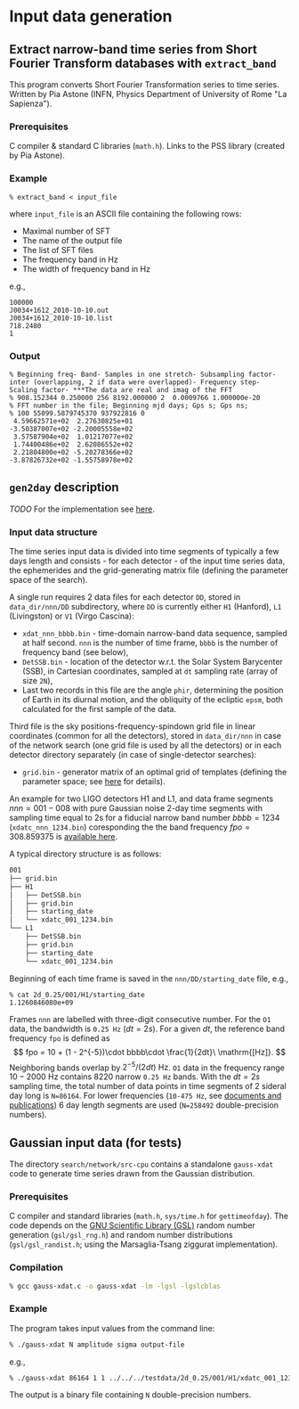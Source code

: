 # Input data generation

## Extract narrow-band time series from Short Fourier Transform databases with `extract_band`

This program converts Short Fourier Transformation series to time series. 
Written by Pia Astone (INFN, Physics Department of University of Rome "La Sapienza").

### Prerequisites 

C compiler & standard C libraries (`math.h`). Links to the PSS library (created by Pia Astone).

### Example   

```
% extract_band < input_file
```
where `input_file` is an ASCII file containing the following rows:  

* Maximal number of SFT
* The name of the output file
* The list of SFT files
* The frequency band in Hz
* The width of frequency band in Hz

e.g.,  
```
100000
J0034+1612_2010-10-10.out
J0034+1612_2010-10-10.list
718.2480
1
```

### Output

```
% Beginning freq- Band- Samples in one stretch- Subsampling factor- inter (overlapping, 2 if data were overlapped)- Frequency step- Scaling factor- ***The data are real and imag of the FFT
% 908.152344 0.250000 256 8192.000000 2  0.0009766 1.000000e-20
% FFT number in the file; Beginning mjd days; Gps s; Gps ns;
% 100 55099.5879745370 937922816 0
 4.59662571e+02  2.27630825e+01
-3.50387007e+02 -2.20005558e+02
 3.57587904e+02  1.01217077e+02
 1.74400486e+02  2.62086552e+02
 2.21804800e+02 -5.20278366e+02
-3.87826732e+02 -1.55758978e+02
```


## `gen2day` description

*TODO* For the implementation see [here](https://github.com/mbejger/polgraw-allsky/tree/master/gen2day). 

### Input data structure

The time series input data is divided into time segments of typically a few days length and consists - for each detector - of the input time series data, the ephemerides and the grid-generating matrix file (defining the parameter space of the search). 

A single run requires 2 data files for each detector `DD`, stored in `data_dir/nnn/DD` subdirectory, where `DD` is currently either `H1` (Hanford), `L1` (Livingston) or `V1` (Virgo Cascina):

   * `xdat_nnn_bbbb.bin` - time-domain narrow-band data sequence, sampled at  half second. `nnn` is the number of time frame, `bbbb` is the number of frequency band (see below),
   * `DetSSB.bin`  -  location  of  the  detector  w.r.t. the Solar
   System Barycenter (SSB), in Cartesian coordinates, sampled at `dt` sampling rate (array of size `2N`), 
   * Last two records in this file  are the angle `phir`, determining the  position of Earth in  its diurnal motion, and the obliquity of  the ecliptic `epsm`, both calculated for the first sample of the data. 

Third file is the sky positions-frequency-spindown grid file in linear coordinates (common for all the detectors), stored in `data_dir/nnn` in case of the network search (one grid file is used by all the detectors) or in each detector directory separately (in case of single-detector searches): 

   * `grid.bin` - generator matrix of an optimal grid of templates (defining the parameter space; see [here](../polgraw-allsky/grid_generation) for details).  

An example for two LIGO detectors H1 and L1, and data frame segments $nnn=001-008$ with pure Gaussian noise 2-day time segments with sampling time equal to 2s for a fiducial narrow band number $bbbb=1234$ (`xdatc_nnn_1234.bin`) coresponding the the band frequency $fpo=308.859375$ is [available here](https://polgraw.camk.edu.pl/H1L1_2d_0.25.tar.gz). 

A typical directory structure is as follows: 

```bash 
001
├── grid.bin
├── H1
│   ├── DetSSB.bin
│   ├── grid.bin
│   ├── starting_date
│   └── xdatc_001_1234.bin
└── L1
    ├── DetSSB.bin
    ├── grid.bin
    ├── starting_date
    └── xdatc_001_1234.bin
```

Beginning of each time frame is saved in the `nnn/DD/starting_date` file, e.g., 
```
% cat 2d_0.25/001/H1/starting_date
1.1260846080e+09
```
Frames `nnn` are labelled with three-digit consecutive number. For the `O1` data, the bandwidth is `0.25 Hz` ($dt = 2s$). For a given $dt$, the reference band frequency `fpo` is defined as 
$$
fpo = 10 + (1 - 2^{-5})\cdot bbbb\cdot \frac{1}{2dt}\ \mathrm{[Hz]}. 
$$
Neighboring bands overlap by $2^{-5}/(2dt)\ \mathrm{Hz}$. `O1` data in the frequency range $10-2000\ \mathrm{Hz}$ contains $8220$ narrow `0.25 Hz` bands. With the $dt = 2s$ sampling time, the total number of data points in time segments of 2 sideral day long is `N=86164`. For lower frequencies (`10-475 Hz`, see [documents and publications](../polgraw-allsky/articles)) 6 day length segments are used (`N=258492` double-precision numbers).


  
## Gaussian input data (for tests) 

The directory `search/network/src-cpu` contains a standalone `gauss-xdat` code to generate time series drawn from the Gaussian distribution. 

### Prerequisites

C compiler and standard libraries (`math.h`, `sys/time.h` for `gettimeofday`). The code depends on the [GNU Scientific Library (GSL)](http://www.gnu.org/software/gsl/) random number generation (`gsl/gsl_rng.h`) and random number distributions (`gsl/gsl_randist.h`; using the Marsaglia-Tsang ziggurat implementation).

### Compilation  

```bash 
% gcc gauss-xdat.c -o gauss-xdat -lm -lgsl -lgslcblas
```

### Example

The program takes input values from the command line: 
```bash 
% ./gauss-xdat N amplitude sigma output-file 
```
e.g., 

```bash 
% ./gauss-xdat 86164 1 1 ../../../testdata/2d_0.25/001/H1/xdatc_001_1234.bin
```
The output is a binary file containing `N` double-precision numbers. 


